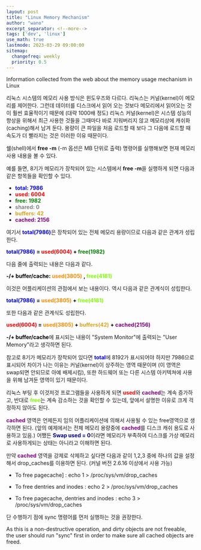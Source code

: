 ```yaml
---
layout: post
title: "Linux Memory Mechanism"
author: "wano"
excerpt_separator: <!--more-->
tags: ['dev', 'linux']
use_math: true
lastmode: 2023-03-29 09:00:00
sitemap:
  changefreq: weekly
  priority: 0.5
---
```


Information collected from the web about the memory usage mechanism in Linux<!--more-->

리눅스 시스템의 메모리 사용 방식은 윈도우즈와 다르다. 리눅스는 커널(kernel)이 메모리를 제어한다. 그런데 데이터를 디스크에서 읽어 오는 것보다 메모리에서 읽어오는 것이 훨씬 효율적이기 때문에 (대략 1000배 정도) 리눅스 커널(kernel)은 시스템 성능의 향상을 위해서 최근 사용한 것들을 그때마다 바로 지워버리지 않고 메모리상에 캐쉬화(caching)해서 남겨 둔다. 용량이 큰 파일을 처음 로드할 때 보다 그 다음에 로드할 때 속도가 더 빨라지는 것은 이러한 이유 때문이다.

쉘(shell)에서 **free -m** (-m 옵션은 MB 단위로 출력) 명령어를 실행해보면 현재 메모리 사용 내용을 볼 수 있다.

예를 들면, 8기가 메모리가 장착되어 있는 시스템에서 **free -m**을 실행하게 되면 다음과 같은 항목들을 확인할 수 있다.
* <span style="color:blue">**total: 7986**</span>
* <span style="color:red">**used: 6004**</span>
* <span style="color:green">**free: 1982**</span>
* <span style="color:gray">**shared: 0**</span>
* <span style="color:goldenrod">**buffers: 42**</span>
* <span style="color:purple">**cached: 2156**</span>

여기서 <span style="color:blue">**total(7986)**</span>은 장착되어 있는 전체 메모리 용량이므로 다음과 같은 관계가 성립한다.

<span style="color:blue;font-weight:bold">total(7986)</span>
<span style="color:black;font-weight:bold"> = </span>
<span style="color:red;font-weight:bold"> used(6004) </span>
<span style="color:black;font-weight:bold"> + </span>
<span style="color:green;font-weight:bold"> free(1982) </span>

다음 줄에 출력되는 내용은 다음과 같다.

<span style="color:black;font-weight:bold"> -/+ buffer/cache: </span>
<span style="color:darkorange;font-weight:bold">used(3805)</span>
<span style="color:black;font-weight:bold">, </span>
<span style="color:chartreuse;font-weight:bold">free(4181)</span>

이것은 어플리케이션의 관점에서 보는 내용이다. 역시 다음과 같은 관계식이 성립한다.

<span style="color:blue;font-weight:bold">total(7986)</span>
<span style="color:black;font-weight:bold"> = </span>
<span style="color:darkorange;font-weight:bold">used(3805)</span>
<span style="color:black;font-weight:bold"> + </span>
<span style="color:chartreuse;font-weight:bold">free(4181)</span>

또한 다음과 같은 관계식도 성립한다.

<span style="color:red;font-weight:bold"> used(6004) </span>
<span style="color:black;font-weight:bold"> = </span>
<span style="color:darkorange;font-weight:bold">used(3805)</span>
<span style="color:black;font-weight:bold"> + </span>
<span style="color:goldenrod;font-weight:bold">buffers(42)</span>
<span style="color:black;font-weight:bold"> + </span> 
<span style="color:purple;font-weight:bold">cached(2156)</span>

<span style="color:black;font-weight:bold">-/+ buffer/cache</span>에 표시되는 내용이 "System Monitor"에 출력되는 "User Memory"라고 생각하면 된다.

참고로 8기가 메모리가 장착되어 있다면 <span style="color:blue;font-weight:bold">total</span>에 8192가 표시되어야 하지만 7986으로 표시되어 차이가 나는 이유는 커널(kernel)이 상주하는 영역 때문이며 (이 영역은 swap되면 안되므로 아예 배제시킴), 또한 하드웨어 또는 다른 시스템 아키텍쳐에 사용을 위해 남겨둔 영역이 있기 때문이다.

리눅스 부팅 후 이것저것 프로그램들을 사용하게 되면 <span style="color:red;font-weight:bold">used</span>와 <span style="color:purple;font-weight:bold">cached</span>는 계속 증가하고, 반대로 <span style="color:chartreuse;font-weight:bold">free</span>는 계속 감소하는 것을 확인할 수 있는데, 앞에서 설명한 이유로 크게 걱정하지 않아도 된다.

<span style="color:purple;font-weight:bold">cached</span> 영역은 언제든지 임의 어플리케이션에 의해서 사용될 수 있는 free영역으로 생각하면 된다. (앞의 예제에서는 전체 메모리 용량중에 <span style="color:purple;font-weight:bold">cached</span>를 디스크 캐쉬 용도로 사용하고 있음.) 어쨌든 <span style="color:darkblue;font-weight:bold">Swap used = 0</span>이라면 메모리가 부족하여 디스크를 가상 메모리로 사용하게되는 상태는 아니라고 이해하면 된다.

만약 <span style="color:purple;font-weight:bold">cached</span> 영역을 강제로 삭제하고 싶다면 다음과 같이 1,2,3 중에 하나의 값을 설정해서 drop_caches를 이용하면 된다. (커널 버전 2.6.16 이상에서 사용 가능)

* To free pagecache]
: echo 1 > /proc/sys/vm/drop_caches

* To free dentries and inodes
: echo 2 > /proc/sys/vm/drop_caches

* To free pagecache, dentries and inodes
: echo 3 > /proc/sys/vm/drop_caches

단 수행하기 점에 sync 명령어를 먼저 실행하는 것을 권장한다.

As this is a non-destructive operation, and dirty objects are not freeable, the user should run "sync" first in order to make sure all cached objects are freed.
